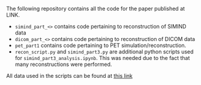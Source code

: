 The following repository contains all the code for the paper published at LINK. 

* `simind_part_<>` contains code pertaining to reconstruction of SIMIND data
* `dicom_part_<>` contains code pertaining to reconstruction of DICOM data
* `pet_part1` contains code pertaining to PET simulation/reconstruction.
* `recon_script.py` and `simind_part3.py` are additional python scripts used for `simind_part3_analysis.ipynb`. This was needed due to the fact that many reconstructions were performed.

All data used in the scripts can be found at [this link](https://drive.google.com/file/d/1c7QAV5GuEXZ9CyIxf1mAoNclehAxnQj4/view?usp=sharing)